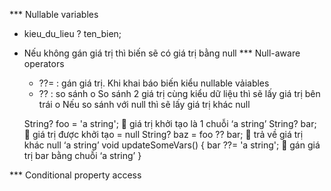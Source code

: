 *** Nullable variables
- kieu_du_lieu ? ten_bien;
 * Nếu không gán giá trị thì biến sẽ có giá trị bằng null
*** Null-aware operators
    -	??=  : gán giá trị. Khi khai báo biến kiểu nullable vảiables
    -	?? : so sánh
    o	So sánh 2  giá trị cùng kiểu dữ liệu thì sẽ lấy giá trị bên trái
    o	Nếu so sánh với null thì sẽ lấy giá trị khác null

    String? foo = 'a string';	 giá trị khởi tạo là 1 chuỗi ‘a string’
    String? bar;  			 giá trị được khởi tạo = null
    String? baz = foo ?? bar; 	 trả về giá trị khác null ‘a string’
    void updateSomeVars() {
      bar ??= 'a string';		 gán giá trị bar bằng chuỗi ‘a string’
    }

*** Conditional property access
